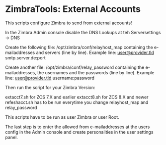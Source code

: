 ZimbraTools: External Accounts
===========

This scripts configure Zimbra to send from external accounts!

In the Zimbra Admin console disable the DNS Lookups at teh Serversettings -> DNS

Create the following file:
/opt/zimbra/conf/relayhost_map
containing the e-mailaddresses and servers (line by line). 
Example line:
user@provider.tld smtp.server.de:port

Create another file:
/opt/zimbra/conf/relay_password
containing the e-mailaddresses, the usernames and the passwords (line by line).
Example line:
user@provider.tld username:password

Then run the script for your Zimbra Version:

extacct7.sh for ZCS 7.X and earlier
extacct8.sh for ZCS 8.X and newer
refeshacct.sh has to be run everytime you change relayhost_map and relay_password

This scripts have to be run as user Zimbra or user Root.

The last step is to enter the allowed from e-mailaddresses at the users config in the Admin console 
and create personalities in the user settings panel.
